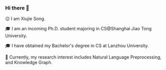### Hi there 👋

<!--
**xiujiesong/xiujiesong** is a ✨ _special_ ✨ repository because its `README.md` (this file) appears on your GitHub profile.

Here are some ideas to get you started:

- 🔭 I’m currently working on ...
- 🌱 I’m currently learning ...
- 👯 I’m looking to collaborate on ...
- 🤔 I’m looking for help with ...
- 💬 Ask me about ...
- 📫 How to reach me: ...
- 😄 Pronouns: ...
- ⚡ Fun fact: ...
-->

😉 I am Xiujie Song.

🎓 I am an incoming Ph.D. student majoring in CS@Shanghai Jiao Tong University. 

🎓 I have obtained my Bachelor's degree in CS at Lanzhou University. 

🔎 Currently, my research interest includes Natural Language Preprocessing, and Knowledge Graph.


